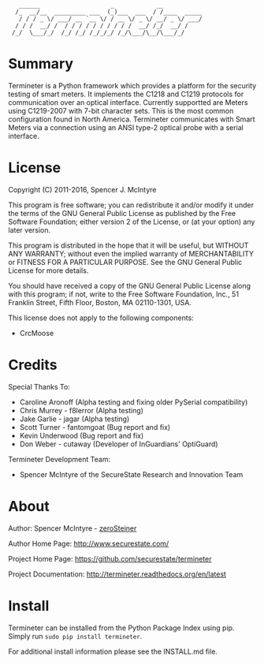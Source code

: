 ```
   ______                    _            __
  /_  __/__  _________ ___  (_)___  ___  / /____  _____
   / / / _ \/ ___/ __ `__ \/ / __ \/ _ \/ __/ _ \/ ___/
  / / /  __/ /  / / / / / / / / / /  __/ /_/  __/ /
 /_/  \___/_/  /_/ /_/ /_/_/_/ /_/\___/\__/\___/_/

```

# Summary
Termineter is a Python framework which provides a platform for the security
testing of smart meters.  It implements the C1218 and C1219 protocols for
communication over an optical interface.  Currently supportted are Meters using
C1219-2007 with 7-bit character sets.  This is the most common configuration
found in North America.  Termineter communicates with Smart Meters via a
connection using an ANSI type-2 optical probe with a serial interface.

# License
Copyright (C) 2011-2016, Spencer J. McIntyre

This program is free software; you can redistribute it and/or modify
it under the terms of the GNU General Public License as published by
the Free Software Foundation; either version 2 of the License, or
(at your option) any later version.

This program is distributed in the hope that it will be useful,
but WITHOUT ANY WARRANTY; without even the implied warranty of
MERCHANTABILITY or FITNESS FOR A PARTICULAR PURPOSE.  See the
GNU General Public License for more details.

You should have received a copy of the GNU General Public License
along with this program; if not, write to the Free Software
Foundation, Inc., 51 Franklin Street, Fifth Floor, Boston,
MA 02110-1301, USA.

This license does not apply to the following components:

* CrcMoose

# Credits
Special Thanks To:

* Caroline Aronoff (Alpha testing and fixing older PySerial compatibility)
* Chris Murrey - f8lerror (Alpha testing)
* Jake Garlie - jagar (Alpha testing)
* Scott Turner - fantomgoat (Bug report and fix)
* Kevin Underwood (Bug report and fix)
* Don Weber - cutaway (Developer of InGuardians' OptiGuard)

Termineter Development Team:

* Spencer McIntyre of the SecureState Research and Innovation Team

# About
Author: Spencer McIntyre - [zeroSteiner](https://twitter.com/zeroSteiner)

Author Home Page: http://www.securestate.com/

Project Home Page: https://github.com/securestate/termineter

Project Documentation: http://termineter.readthedocs.org/en/latest

# Install
Termineter can be installed from the Python Package Index using
pip. Simply run `sudo pip install termineter`.

For additional install information please see the INSTALL.md file.
